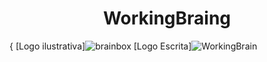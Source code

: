 <h1 align="center">WorkingBraing</h1>

{
[Logo ilustrativa]![brainbox](https://github.com/user-attachments/assets/c1621e8e-f759-480f-af8b-f4d4aa8234c0) [Logo Escrita]![WorkingBrain](https://github.com/user-attachments/assets/725307e3-b8fa-4e86-b50e-eae22eeef6f3)

